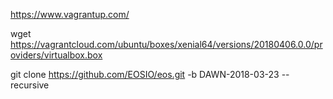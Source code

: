 https://www.vagrantup.com/

wget https://vagrantcloud.com/ubuntu/boxes/xenial64/versions/20180406.0.0/providers/virtualbox.box

git clone https://github.com/EOSIO/eos.git -b DAWN-2018-03-23 --recursive
